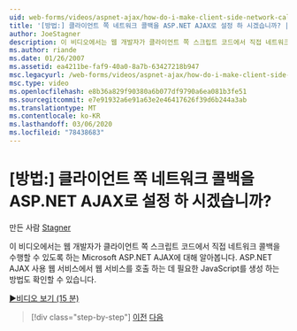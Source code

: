 ```yaml
---
uid: web-forms/videos/aspnet-ajax/how-do-i-make-client-side-network-callbacks-with-aspnet-ajax
title: '[방법:] 클라이언트 쪽 네트워크 콜백을 ASP.NET AJAX로 설정 하 시겠습니까? | Microsoft Docs'
author: JoeStagner
description: 이 비디오에서는 웹 개발자가 클라이언트 쪽 스크립트 코드에서 직접 네트워크 콜백을 수행할 수 있도록 하는 Microsoft ASP.NET AJAX에 대해 알아봅니다. ASP.NET을 확인 하는 방법도 있습니다.
ms.author: riande
ms.date: 01/26/2007
ms.assetid: ea4211be-faf9-40a0-8a7b-63427218b947
msc.legacyurl: /web-forms/videos/aspnet-ajax/how-do-i-make-client-side-network-callbacks-with-aspnet-ajax
msc.type: video
ms.openlocfilehash: e8b36a829f90380a6b077df9790a6ea081b3fe51
ms.sourcegitcommit: e7e91932a6e91a63e2e46417626f39d6b244a3ab
ms.translationtype: MT
ms.contentlocale: ko-KR
ms.lasthandoff: 03/06/2020
ms.locfileid: "78438683"
---
```

# <a name="how-do-i-make-client-side-network-callbacks-with-aspnet-ajax"></a>[방법:] 클라이언트 쪽 네트워크 콜백을 ASP.NET AJAX로 설정 하 시겠습니까?

만든 사람 [Stagner](https://github.com/JoeStagner)

이 비디오에서는 웹 개발자가 클라이언트 쪽 스크립트 코드에서 직접 네트워크 콜백을 수행할 수 있도록 하는 Microsoft ASP.NET AJAX에 대해 알아봅니다. ASP.NET AJAX 사용 웹 서비스에서 웹 서비스를 호출 하는 데 필요한 JavaScript를 생성 하는 방법도 확인할 수 있습니다.

[&#9654;비디오 보기 (15 분)](https://channel9.msdn.com/Blogs/ASP-NET-Site-Videos/how-do-i-make-client-side-network-callbacks-with-aspnet-ajax)

> [!div class="step-by-step"]
> [이전](how-do-i-implement-dynamic-partial-page-updates-with-aspnet-ajax.md)
> [다음](how-do-i-add-aspnet-ajax-features-to-an-existing-web-application.md)
